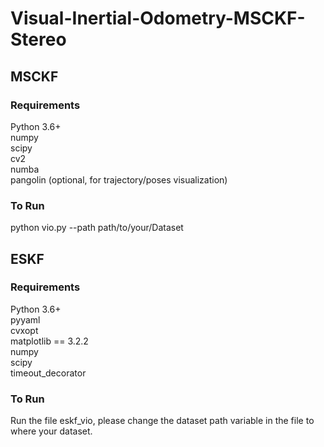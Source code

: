 # Visual-Inertial-Odometry-MSCKF-Stereo

## MSCKF

### Requirements
Python 3.6+ <br>
numpy<br>
scipy<br>
cv2<br>
numba<br>
pangolin (optional, for trajectory/poses visualization)

### To Run
python vio.py --path path/to/your/Dataset

## ESKF

### Requirements
Python 3.6+ <br>
pyyaml<br>
cvxopt<br>
matplotlib == 3.2.2 <br>
numpy <br> 
scipy <br>
timeout_decorator <br>

### To Run 
Run the file eskf_vio, please change the dataset path variable in the file to where your dataset.
